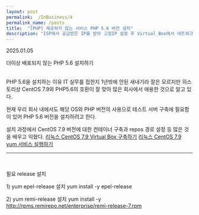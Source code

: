 ```yaml
---
layout: post
permalink:  /InBusiness/4
permalink_name: /posts
title:  "[PHP] 제공하지 않는 서비스 PHP 5.6 버전 설치"
description: "ISP에서 공급받은 IP를 받아 고정IP 설정 후 Virtual Box에서 네트워크 설정 시 오류 발생. 해당 오류에 대한 해결 과정과 해결방법을 기술합니다."
---
```


<p class="date">2025.01.05</p>

<p class="caution">더이상 배포되지 않는 PHP 5.6 설치하기</p>
<br>
<span class="mini-title">PHP 5.6을 설치하는 이유</span>
IT 실무를 접한지 1년밖에 안된 새내기라 잘은 모르지만
히스토리상 CentOS 7.9와 PHP5.6의 호환이 잘 맞아
많은 회사에서 애용한 것으로 알고 있다.

현재 우리 회사 내에서도 해당 OS와 PHP 버전의 사용으로
테스트 서버 구축에 필요함이 있어 PHP 5.6 버전을 설치하려고 한다.

설치 과정에서 CentOS 7.9 버전에 대한 컨테이너 구축과
repos 경로 설정 등 많은 것을 배우고 익혔다.
<a href="/InBusiness/2/#ImageMount">리눅스 CentOS 7.9 Virtual Box 구축하기</a>
<a href="/InBusiness/2/#CentOSReposSetting" target="_blank">리눅스 CentOS 7.9 yum 서비스 실행하기</a>
<hr>
<br>

<span class="mini-title">필요 release 설치</span>

<span class="mini-sub">1) yum epel-release 설치</span>
<span class="codes">yum install -y epel-release</span>

<span class="mini-sub">2) yum remi-release 설치</span>
<span class="codes">yum install -y http://rpms.remirepo.net/enterprise/remi-release-7.rpm</span>